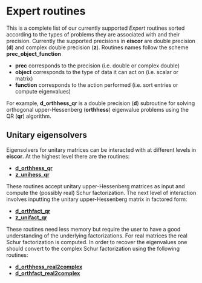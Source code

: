 # Expert routines #
This is a complete list of our currently supported _Expert_ routines sorted 
according to the types of problems they are associated with and their 
precision. Currently the supported precisions in __eiscor__ are double 
precision (__d__) and complex double precision (__z__). Routines names 
follow the scheme __prec_object_function__ 
- __prec__ corresponds to the precision (i.e. double or complex double)
- __object__ corresponds to the type of data it can act on 
(i.e. scalar or matrix)
- __function__ corresponds to the action performed 
(i.e. sort entries or compute eigenvalues)

For example, __d_orthhess_qr__ is a double precision (__d__) subroutine for 
solving orthogonal upper-Hessenberg (__orthhess__) eigenvalue problems using 
the QR (__qr__) algorithm. 

## Unitary eigensolvers ##
Eigensolvers for unitary matrices can be interacted with at different levels 
in __eiscor__. At the highest level there are the routines:
- [__d_orthhess_qr__](https://github.com/eiscor/eiscor/blob/master/src/double/d_orthhess_qr.f90)
- [__z_unihess_qr__](https://github.com/eiscor/eiscor/blob/master/src/complex_double/z_unihess_qr.f90)

These routines accept unitary upper-Hessenberg matrices as input and 
compute the (possibly real) Schur factorization. The next level of 
interaction involves inputting the unitary upper-Hessenberg matrix in 
factored form:
- [__d_orthfact_qr__](https://github.com/eiscor/eiscor/blob/master/src/double/d_orthfact_qr.f90)
- [__z_unifact_qr__](https://github.com/eiscor/eiscor/blob/master/src/complex_double/z_unifact_qr.f90)

These routines need less memory but require the user to have a good 
understanding of the underlying factorizations. For real matrices the
real Schur factorization is computed. In order to recover the eigenvalues
one should convert to the complex Schur factorization using the following
routines:
- [__d_orthhess_real2complex__](https://github.com/eiscor/eiscor/blob/master/src/double/d_orthhess_real2complex.f90)
- [__d_orthfact_real2complex__](https://github.com/eiscor/eiscor/blob/master/src/double/d_orthfact_real2complex.f90)